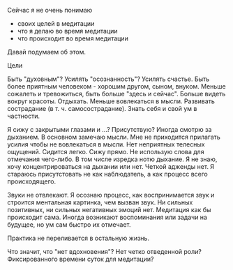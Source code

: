 Сейчас я не очень понимаю 
- своих целей в медитации
- что я делаю во время медитации
- что происходит во время медитации

Давай подумаем об этом.

Цели

Быть "духовным"? Усилять "осознанность"? Усилять счастье. Быть более приятным человеком - хорошим другом, сыном, внуком. Меньше сожалеть и тревожиться, быть больше "здесь и сейчас". Больше видеть вокруг красоты. Отдыхать. Меньше вовлекаться в мысли. Развивать сострадание (в т. ч. самосострадание). Знать себя и свой ум в частности.

Я сижу с закрытыми глазами и ...? Присутствую? Иногда смотрю за дыханием. В основном замечаю мысли. Мне не приходится прилагать усилия чтобы не вовлекаться в мысли. Нет неприятных телесных ощущений. Сидится легко. Сижу прямо. Не использую слова для отмечания чего-либо. В том числе изредка нотю дыхание. Я не знаю, хочу концентрироваться на дыхании или нет. Четкой адженды нет. Я стараюсь присутстовать не как наблюдатель, а как процесс всего происходящего.

Звуки не отвлекают. Я осознаю процесс, как воспринимается звук и строится ментальная картинка, чем вызван звук.
Ни сильных позитивных, ни сильных негативных эмоций нет.
Медитация как бы происходит сама. Иногда возникают воспоминания или задачи на будущее, но ум сам быстро их отмечает. 

Практика не переливается в остальную жизнь.

Что значит, что "нет вдохновения"? Нет четко отведенной роли? Фиксированного времени суток для медитации?